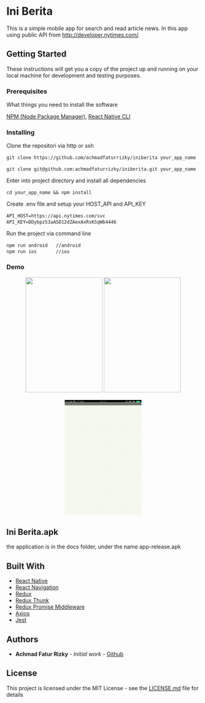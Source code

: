 # Ini Berita 

This is a simple mobile app for search and read article news. In this app using public API from http://developer.nytimes.com/.

## Getting Started

These instructions will get you a copy of the project up and running on your local machine for development and testing purposes.

### Prerequisites

What things you need to install the software

[NPM (Node Package Manager)](https://docs.npmjs.com/downloading-and-installing-node-js-and-npm), [React Native CLI](https://facebook.github.io/react-native/docs/getting-started)

### Installing

Clone the repositori via http or ssh

```
git clone https://github.com/achmadfaturrizky/iniberita your_app_name
```

```
git clone git@github.com:achmadfaturrizky/iniberita.git your_app_name
```

Enter into project directory and install all dependencies

```
cd your_app_name && npm install
```

Create .env file and setup your HOST_API and API_KEY

```
API_HOST=https://api.nytimes.com/svc
API_KEY=DDybpz53aASD12dZAexAxRsKSqWb4446
```

Run the project via command line

```
npm run android   //android
npm run ios       //ios
```

### Demo

<div align="center">
  <img width="200" height="300" src="docs/1.gif"/>
  <img width="200" height="300" src="docs/2.gif"/>
</div>
&nbsp;
<div align="center">
  <img width="200" height="300" src="docs/3.gif"/>
</div>

## Ini Berita.apk

the application is in the docs folder, under the name app-release.apk


## Built With

- [React Native](https://facebook.github.io/react-native/)
- [React Navigation](https://reactnavigation.org/)
- [Redux](https://redux.js.org/)
- [Redux Thunk](https://github.com/reduxjs/redux-thunk)
- [Redux Promise Middleware](https://github.com/pburtchaell/redux-promise-middleware)
- [Axios](https://github.com/axios/axios)
- [Jest](https://jestjs.io)

## Authors

- **Achmad Fatur Rizky** - _Initial work_ - [Github](https://github.com/achmadfaturrizky)

## License

This project is licensed under the MIT License - see the [LICENSE.md](LICENSE.md) file for details



